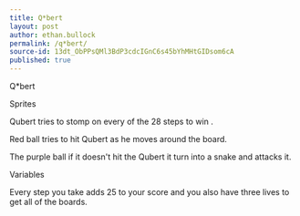 ```yaml
---
title: Q*bert
layout: post
author: ethan.bullock
permalink: /q*bert/
source-id: 13dt_ObPPsQMl3BdP3cdcIGnC6s45bYhMHtGIDsom6cA
published: true
---
```

Q*bert

Sprites

Qubert tries to stomp on every of the 28 steps to win .

Red ball tries to hit Qubert as he moves around the board.

The purple ball if it doesn't hit the Qubert it turn into a snake and attacks it.

Variables

Every step you take adds 25 to your score and you also have three lives to get all of the boards.

